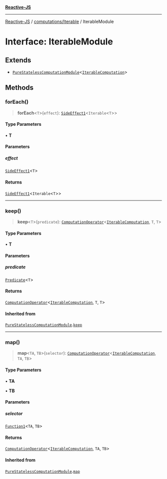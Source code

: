 [**Reactive-JS**](../../../README.md)

***

[Reactive-JS](../../../README.md) / [computations/Iterable](../README.md) / IterableModule

# Interface: IterableModule

## Extends

- [`PureStatelessComputationModule`](../../interfaces/PureStatelessComputationModule.md)\<[`IterableComputation`](IterableComputation.md)\>

## Methods

### forEach()

> **forEach**\<`T`\>(`effect`): [`SideEffect1`](../../../functions/type-aliases/SideEffect1.md)\<`Iterable`\<`T`\>\>

#### Type Parameters

• **T**

#### Parameters

##### effect

[`SideEffect1`](../../../functions/type-aliases/SideEffect1.md)\<`T`\>

#### Returns

[`SideEffect1`](../../../functions/type-aliases/SideEffect1.md)\<`Iterable`\<`T`\>\>

***

### keep()

> **keep**\<`T`\>(`predicate`): [`ComputationOperator`](../../type-aliases/ComputationOperator.md)\<[`IterableComputation`](IterableComputation.md), `T`, `T`\>

#### Type Parameters

• **T**

#### Parameters

##### predicate

[`Predicate`](../../../functions/type-aliases/Predicate.md)\<`T`\>

#### Returns

[`ComputationOperator`](../../type-aliases/ComputationOperator.md)\<[`IterableComputation`](IterableComputation.md), `T`, `T`\>

#### Inherited from

[`PureStatelessComputationModule`](../../interfaces/PureStatelessComputationModule.md).[`keep`](../../interfaces/PureStatelessComputationModule.md#keep)

***

### map()

> **map**\<`TA`, `TB`\>(`selector`): [`ComputationOperator`](../../type-aliases/ComputationOperator.md)\<[`IterableComputation`](IterableComputation.md), `TA`, `TB`\>

#### Type Parameters

• **TA**

• **TB**

#### Parameters

##### selector

[`Function1`](../../../functions/type-aliases/Function1.md)\<`TA`, `TB`\>

#### Returns

[`ComputationOperator`](../../type-aliases/ComputationOperator.md)\<[`IterableComputation`](IterableComputation.md), `TA`, `TB`\>

#### Inherited from

[`PureStatelessComputationModule`](../../interfaces/PureStatelessComputationModule.md).[`map`](../../interfaces/PureStatelessComputationModule.md#map)

